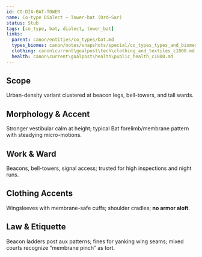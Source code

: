 ```yaml
---
id: CO:DIA-BAT-TOWER
name: Co-type Dialect — Tower-bat (Ord–Sar)
status: Stub
tags: [co_type, bat, dialect, tower_bat]
links:
  parent: canon/entities/co_types/bat.md
  types_biomes: canon/notes/snapshots/special/co_types_types_and_biomes.md
  clothing: canon\current\goalpost\tech\clothing_and_textiles_c1800.md
  health: canon\current\goalpost\health\public_health_c1800.md
---
```


## Scope
Urban-density variant clustered at beacon legs, bell-towers, and tall wards.

## Morphology & Accent
Stronger vestibular calm at height; typical Bat forelimb/membrane pattern with steadying micro-motions.

## Work & Ward
Beacons, bell-towers, signal access; trusted for high inspections and night runs.

## Clothing Accents
Wingsleeves with membrane-safe cuffs; shoulder cradles; **no armor aloft**.

## Law & Etiquette
Beacon ladders post aux patterns; fines for yanking wing seams; mixed courts recognize “membrane pinch” as tort.
